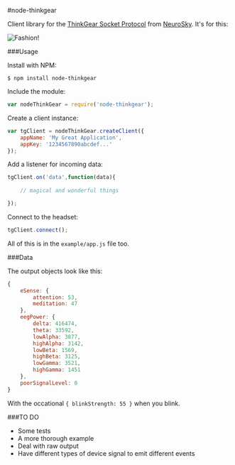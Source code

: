 #node-thinkgear

Client library for the [ThinkGear Socket Protocol](http://developer.neurosky.com/docs/lib/exe/fetch.php?media=app_notes:thinkgear_socket_protocol.pdf) from [NeuroSky](http://neurosky.com/). It's for this:

![Fashion!](http://danielluxemburg.com/mindwave.png)

###Usage

Install with NPM:

```
$ npm install node-thinkgear
```


Include the module:

```javascript
var nodeThinkGear = require('node-thinkgear');
```

Create a client instance:

```javascript
var tgClient = nodeThinkGear.createClient({
	appName: 'My Great Application',
	appKey: '1234567890abcdef...'
});
```

Add a listener for incoming data:

```javascript
tgClient.on('data',function(data){
	
	// magical and wonderful things

});
```

Connect to the headset:

```javascript
tgClient.connect();
```

All of this is in the `example/app.js` file too.

###Data

The output objects look like this:

```javascript
{ 
	eSense: { 
		attention: 53, 
		meditation: 47 
	},
	eegPower: { 
		delta: 416474,
		theta: 33592,
		lowAlpha: 3877,
		highAlpha: 3142,
		lowBeta: 1569,
		highBeta: 3125,
		lowGamma: 3521,
		highGamma: 1451 
	},
	poorSignalLevel: 0 
}
```

With the occational `{ blinkStrength: 55 }` when you blink.

###TO DO

- Some tests
- A more thorough example
- Deal with raw output
- Have different types of device signal to emit different events
